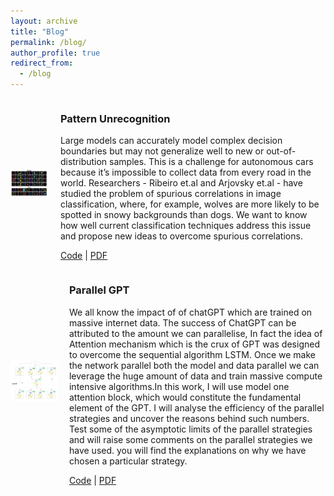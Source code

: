 ```yaml
---
layout: archive
title: "Blog"
permalink: /blog/
author_profile: true
redirect_from:
  - /blog
---
```


<div style="display: flex; align-items: center;">

![Unrecognition Dataset](/files/Dataset.png)


<div style="margin-left: 20px;">
  <h3>Pattern Unrecognition</h3>
  <p>Large models can accurately model complex decision boundaries but may not
generalize well to new or out-of-distribution samples. This is a challenge for
autonomous cars because it’s impossible to collect data from every road in the
world. Researchers - Ribeiro et.al and Arjovsky et.al - have studied the problem
of spurious correlations in image classification, where, for example, wolves are
more likely to be spotted in snowy backgrounds than dogs. We want to know how
well current classification techniques address this issue and propose new ideas to
overcome spurious correlations.</p>

[Code](https://github.com/sachit3022/unrecognition) | [PDF](/files/Pattern_Recognition.pdf)
</div>

</div>

<div style="clear: both;"></div> <!-- To clear any floats and prevent layout issues -->
<div style="display: flex; align-items: center;">

![Parallel Strategy](/files/Parallel%20strategy%20(1).png)

<div style="margin-left: 20px;">
  <h3>Parallel GPT</h3>
  <p>We all know the impact of of chatGPT which are trained on massive internet data. The success of ChatGPT can be attributed to the amount we can parallelise, In fact the idea of Attention mechanism which is the crux of GPT was designed to overcome the sequential algorithm LSTM. Once we make the network parallel both the model and data parallel we can leverage the huge amount of data and train massive compute intensive algorithms.In this work, I will use model one attention block, which would constitute the fundamental element of the GPT. I will analyse the efficiency of the parallel strategies and uncover the reasons behind such numbers. Test some of the asymptotic limits of the parallel strategies and will raise some comments on the parallel strategies we have used. you will find the explanations on why we have chosen a particular strategy.</p>

[Code](https://github.com/sachit3022/pGPT) | [PDF](https://github.com/sachit3022/pGPT/blob/master/Report.pdf)
</div>

</div>

<div style="clear: both;"></div> <!-- To clear any floats and prevent layout issues -->

<div style="clear: both;"></div> <!-- To clear any floats and prevent layout issues -->
<div style="display: flex; align-items: center;">

